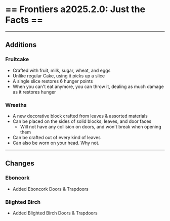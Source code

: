 # == Frontiers a2025.2.0: Just the Facts ==

--------------------------
## Additions
### Fruitcake
- Crafted with fruit, milk, sugar, wheat, and eggs
- Unlike regular Cake, using it picks up a slice
- A single slice restores 6 hunger points
- When you can't eat anymore, you can throw it, dealing as much damage as it restores hunger
### Wreaths
- A new decorative block crafted from leaves & assorted materials
- Can be placed on the sides of solid blocks, leaves, and door faces
  - Will not have any collision on doors, and won't break when opening them
- Can be crafted out of every kind of leaves
- Can also be worn on your head. Why not.

--------------------------
## Changes
### Eboncork
- Added Eboncork Doors & Trapdoors
### Blighted Birch
- Added Blighted Birch Doors & Trapdoors